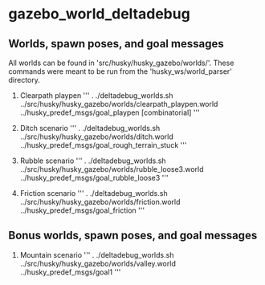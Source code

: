 # gazebo_world_deltadebug

## Worlds, spawn poses, and goal messages
All worlds can be found in 'src/husky/husky_gazebo/worlds/'. These commands were meant to be run from the 'husky_ws/world_parser' directory.

1. Clearpath playpen
'''
. ./deltadebug_worlds.sh ../src/husky/husky_gazebo/worlds/clearpath_playpen.world ../husky_predef_msgs/goal_playpen [combinatorial]
'''

2. Ditch scenario
'''
. ./deltadebug_worlds.sh ../src/husky/husky_gazebo/worlds/ditch.world ../husky_predef_msgs/goal_rough_terrain_stuck
'''
3. Rubble scenario
'''
. ./deltadebug_worlds.sh ../src/husky/husky_gazebo/worlds/rubble_loose3.world ../husky_predef_msgs/goal_rubble_loose3
'''

4. Friction scenario
'''
. ./deltadebug_worlds.sh ../src/husky/husky_gazebo/worlds/friction.world ../husky_predef_msgs/goal_friction
'''

## Bonus worlds, spawn poses, and goal messages

1. Mountain scenario
'''
. ./deltadebug_worlds.sh ../src/husky/husky_gazebo/worlds/valley.world ../husky_predef_msgs/goal1
'''
<!--
2. Rough terrain + ditch scenario
'''
. ./deltadebug_worlds.sh ../src/husky/husky_gazebo/worlds/
'''


3. Broken laser scanner
'''
. ./deltadebug_worlds.sh ../src/husky/husky_gazebo/worlds/
'''

4. Robot tipover
'''
. ./deltadebug_worlds.sh ../src/husky/husky_gazebo/worlds/
'''
-->


